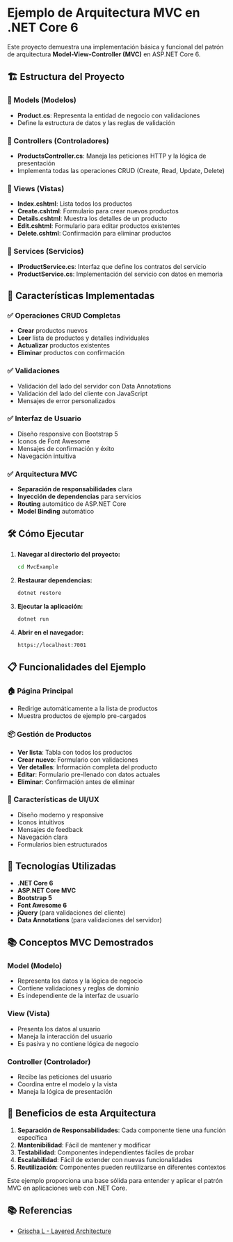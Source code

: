# Ejemplo de Arquitectura MVC en .NET Core 6

Este proyecto demuestra una implementación básica y funcional del patrón de arquitectura **Model-View-Controller (MVC)** en ASP.NET Core 6.

## 🏗️ Estructura del Proyecto

### 📁 Models (Modelos)
- **Product.cs**: Representa la entidad de negocio con validaciones
- Define la estructura de datos y las reglas de validación

### 📁 Controllers (Controladores)
- **ProductsController.cs**: Maneja las peticiones HTTP y la lógica de presentación
- Implementa todas las operaciones CRUD (Create, Read, Update, Delete)

### 📁 Views (Vistas)
- **Index.cshtml**: Lista todos los productos
- **Create.cshtml**: Formulario para crear nuevos productos
- **Details.cshtml**: Muestra los detalles de un producto
- **Edit.cshtml**: Formulario para editar productos existentes
- **Delete.cshtml**: Confirmación para eliminar productos

### 📁 Services (Servicios)
- **IProductService.cs**: Interfaz que define los contratos del servicio
- **ProductService.cs**: Implementación del servicio con datos en memoria

## 🚀 Características Implementadas

### ✅ Operaciones CRUD Completas
- **Crear** productos nuevos
- **Leer** lista de productos y detalles individuales
- **Actualizar** productos existentes
- **Eliminar** productos con confirmación

### ✅ Validaciones
- Validación del lado del servidor con Data Annotations
- Validación del lado del cliente con JavaScript
- Mensajes de error personalizados

### ✅ Interfaz de Usuario
- Diseño responsive con Bootstrap 5
- Iconos de Font Awesome
- Mensajes de confirmación y éxito
- Navegación intuitiva

### ✅ Arquitectura MVC
- **Separación de responsabilidades** clara
- **Inyección de dependencias** para servicios
- **Routing** automático de ASP.NET Core
- **Model Binding** automático

## 🛠️ Cómo Ejecutar

1. **Navegar al directorio del proyecto:**
   ```bash
   cd MvcExample
   ```

2. **Restaurar dependencias:**
   ```bash
   dotnet restore
   ```

3. **Ejecutar la aplicación:**
   ```bash
   dotnet run
   ```

4. **Abrir en el navegador:**
   ```
   https://localhost:7001
   ```

## 📋 Funcionalidades del Ejemplo

### 🏠 Página Principal
- Redirige automáticamente a la lista de productos
- Muestra productos de ejemplo pre-cargados

### 📦 Gestión de Productos
- **Ver lista**: Tabla con todos los productos
- **Crear nuevo**: Formulario con validaciones
- **Ver detalles**: Información completa del producto
- **Editar**: Formulario pre-llenado con datos actuales
- **Eliminar**: Confirmación antes de eliminar

### 🎨 Características de UI/UX
- Diseño moderno y responsive
- Iconos intuitivos
- Mensajes de feedback
- Navegación clara
- Formularios bien estructurados

## 🔧 Tecnologías Utilizadas

- **.NET Core 6**
- **ASP.NET Core MVC**
- **Bootstrap 5**
- **Font Awesome 6**
- **jQuery** (para validaciones del cliente)
- **Data Annotations** (para validaciones del servidor)

## 📚 Conceptos MVC Demostrados

### Model (Modelo)
- Representa los datos y la lógica de negocio
- Contiene validaciones y reglas de dominio
- Es independiente de la interfaz de usuario

### View (Vista)
- Presenta los datos al usuario
- Maneja la interacción del usuario
- Es pasiva y no contiene lógica de negocio

### Controller (Controlador)
- Recibe las peticiones del usuario
- Coordina entre el modelo y la vista
- Maneja la lógica de presentación

## 🎯 Beneficios de esta Arquitectura

1. **Separación de Responsabilidades**: Cada componente tiene una función específica
2. **Mantenibilidad**: Fácil de mantener y modificar
3. **Testabilidad**: Componentes independientes fáciles de probar
4. **Escalabilidad**: Fácil de extender con nuevas funcionalidades
5. **Reutilización**: Componentes pueden reutilizarse en diferentes contextos

Este ejemplo proporciona una base sólida para entender y aplicar el patrón MVC en aplicaciones web con .NET Core.

## 📚 Referencias

- [Grischa L - Layered Architecture](https://youtu.be/G3_swUprvd0)